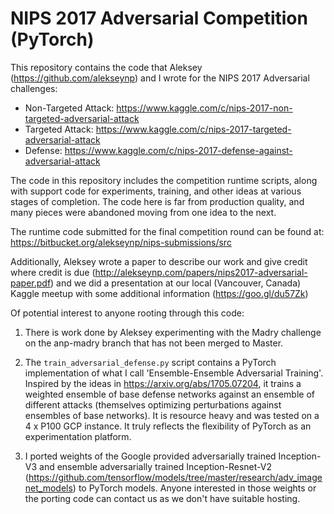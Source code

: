 # NIPS 2017 Adversarial Competition (PyTorch) 

This repository contains the code that Aleksey (https://github.com/alekseynp) and I wrote for the NIPS 2017 Adversarial challenges:

* Non-Targeted Attack: https://www.kaggle.com/c/nips-2017-non-targeted-adversarial-attack
* Targeted Attack: https://www.kaggle.com/c/nips-2017-targeted-adversarial-attack
* Defense: https://www.kaggle.com/c/nips-2017-defense-against-adversarial-attack

The code in this repository includes the competition runtime scripts, along with support code for experiments, training, and other ideas at various stages of completion. The code here is far from production quality, and many pieces were abandoned moving from one idea to the next.

The runtime code submitted for the final competition round can be found at: https://bitbucket.org/alekseynp/nips-submissions/src 

Additionally, Aleksey wrote a paper to describe our work and give credit where credit is due (http://alekseynp.com/papers/nips2017-adversarial-paper.pdf) and we did a presentation at our local (Vancouver, Canada) Kaggle meetup with some additional information (https://goo.gl/du57Zk)

Of potential interest to anyone rooting through this code:

1. There is work done by Aleksey experimenting with the Madry challenge on the anp-madry branch that has not been merged to Master.

1. The `train_adversarial_defense.py` script contains a PyTorch implementation of what I call 'Ensemble-Ensemble Adversarial Training'. Inspired by the ideas in https://arxiv.org/abs/1705.07204, it trains a weighted ensemble of base defense networks against an ensemble of different attacks (themselves optimizing perturbations against ensembles of base networks). It is resource heavy and was tested on a 4 x P100 GCP instance. It truly reflects the flexibility of PyTorch as an experimentation platform. 

1. I ported weights of the Google provided adversarially trained Inception-V3 and ensemble adversarially trained Inception-Resnet-V2 (https://github.com/tensorflow/models/tree/master/research/adv_imagenet_models) to PyTorch models. Anyone interested in those weights or the porting code can contact us as we don't have suitable hosting.
